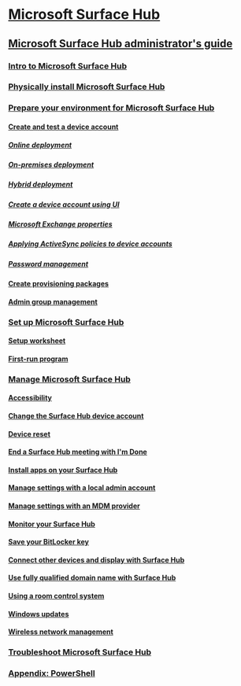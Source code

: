 # [Microsoft Surface Hub](index.md)
## [Microsoft Surface Hub administrator's guide](surface-hub-administrators-guide.md)
### [Intro to Microsoft Surface Hub](intro-to-surface-hub.md)
### [Physically install Microsoft Surface Hub](physically-install-your-surface-hub-device.md)
### [Prepare your environment for Microsoft Surface Hub](prepare-your-environment-for-surface-hub.md)
#### [Create and test a device account](create-and-test-a-device-account-surface-hub.md)
##### [Online deployment](online-deployment-surface-hub-device-accounts.md)
##### [On-premises deployment](on-premises-deployment-surface-hub-device-accounts.md)
##### [Hybrid deployment](hybrid-deployment-surface-hub-device-accounts.md)
##### [Create a device account using UI](create-a-device-account-using-office-365.md)
##### [Microsoft Exchange properties](exchange-properties-for-surface-hub-device-accounts.md)
##### [Applying ActiveSync policies to device accounts](apply-activesync-policies-for-surface-hub-device-accounts.md)
##### [Password management](password-management-for-surface-hub-device-accounts.md)
#### [Create provisioning packages](provisioning-packages-for-certificates-surface-hub.md)
#### [Admin group management](admin-group-management-for-surface-hub.md)
### [Set up Microsoft Surface Hub](set-up-your-surface-hub.md)
#### [Setup worksheet](setup-worksheet-surface-hub.md)
#### [First-run program](first-run-program-surface-hub.md)
### [Manage Microsoft Surface Hub](manage-surface-hub.md)
#### [Accessibility](accessibility-surface-hub.md)
#### [Change the Surface Hub device account](change-surface-hub-device-account.md)
#### [Device reset](device-reset-surface-hub.md)
#### [End a Surface Hub meeting with I'm Done](i-am-done-finishing-your-surface-hub-meeting.md)
#### [Install apps on your Surface Hub](install-apps-on-surface-hub.md)
#### [Manage settings with a local admin account](manage-settings-with-local-admin-account-surface-hub.md)
#### [Manage settings with an MDM provider](manage-settings-with-mdm-for-surface-hub.md)
#### [Monitor your Surface Hub](monitor-surface-hub.md)
#### [Save your BitLocker key](save-bitlocker-key-surface-hub.md)
#### [Connect other devices and display with Surface Hub](connect-and-display-with-surface-hub.md)
#### [Use fully qualified domain name with Surface Hub](use-fully-qualified-domain-name-surface-hub.md)
#### [Using a room control system](use-room-control-system-with-surface-hub.md)
#### [Windows updates](manage-windows-updates-for-surface-hub.md)
#### [Wireless network management](wireless-network-management-for-surface-hub.md)
### [Troubleshoot Microsoft Surface Hub](troubleshoot-surface-hub.md)
### [Appendix: PowerShell](appendix-a-powershell-scripts-for-surface-hub.md)



<!--HONumber=Jun16_HO4-->


